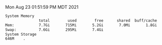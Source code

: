 Mon Aug 23 01:51:59 PM MDT 2021
```bash
System Memory
               total        used        free      shared  buff/cache   available
Mem:           7.7Gi       715Mi       5.2Gi       7.0Mi       1.8Gi       6.7Gi
Swap:          7.6Gi       295Mi       7.4Gi
System Storage
646M	.
```
```bash
